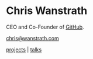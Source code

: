 # Chris Wanstrath

CEO and Co-Founder of [GitHub](http://github.com/defunkt).

<chris@wanstrath.com>

[projects](/projects) |
[talks](/talks)
